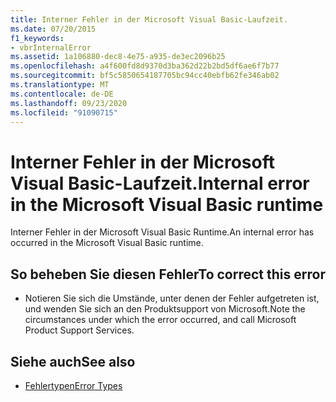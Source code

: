 ```yaml
---
title: Interner Fehler in der Microsoft Visual Basic-Laufzeit.
ms.date: 07/20/2015
f1_keywords:
- vbrInternalError
ms.assetid: 1a106880-dec8-4e75-a935-de3ec2096b25
ms.openlocfilehash: a4f600fd8d9370d3ba362d22b2bd5df6ae6f7b77
ms.sourcegitcommit: bf5c5850654187705bc94cc40ebfb62fe346ab02
ms.translationtype: MT
ms.contentlocale: de-DE
ms.lasthandoff: 09/23/2020
ms.locfileid: "91090715"
---
```

# <a name="internal-error-in-the-microsoft-visual-basic-runtime"></a><span data-ttu-id="dc8af-102">Interner Fehler in der Microsoft Visual Basic-Laufzeit.</span><span class="sxs-lookup"><span data-stu-id="dc8af-102">Internal error in the Microsoft Visual Basic runtime</span></span>

<span data-ttu-id="dc8af-103">Interner Fehler in der Microsoft Visual Basic Runtime.</span><span class="sxs-lookup"><span data-stu-id="dc8af-103">An internal error has occurred in the Microsoft Visual Basic runtime.</span></span>  
  
## <a name="to-correct-this-error"></a><span data-ttu-id="dc8af-104">So beheben Sie diesen Fehler</span><span class="sxs-lookup"><span data-stu-id="dc8af-104">To correct this error</span></span>  
  
- <span data-ttu-id="dc8af-105">Notieren Sie sich die Umstände, unter denen der Fehler aufgetreten ist, und wenden Sie sich an den Produktsupport von Microsoft.</span><span class="sxs-lookup"><span data-stu-id="dc8af-105">Note the circumstances under which the error occurred, and call Microsoft Product Support Services.</span></span>  
  
## <a name="see-also"></a><span data-ttu-id="dc8af-106">Siehe auch</span><span class="sxs-lookup"><span data-stu-id="dc8af-106">See also</span></span>

- [<span data-ttu-id="dc8af-107">Fehlertypen</span><span class="sxs-lookup"><span data-stu-id="dc8af-107">Error Types</span></span>](../programming-guide/language-features/error-types.md)
